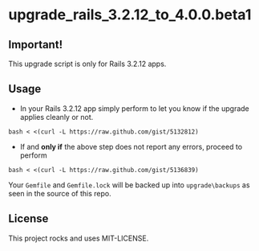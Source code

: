 # upgrade_rails_3.2.12_to_4.0.0.beta1

## Important!

This upgrade script is only for Rails 3.2.12 apps.

## Usage

* In your Rails 3.2.12 app simply perform to let you know if the upgrade
applies cleanly or not.

```
bash < <(curl -L https://raw.github.com/gist/5132812)
```

* If and **only if** the above step does not report any errors, proceed
to perform

```
bash < <(curl -L https://raw.github.com/gist/5136839)
```

Your `Gemfile` and `Gemfile.lock` will be backed up into
`upgrade\backups` as seen in the source of this repo.

## License

This project rocks and uses MIT-LICENSE.
